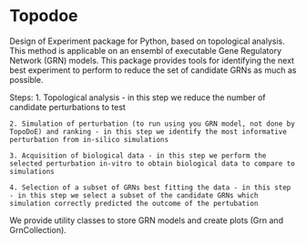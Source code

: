# Topodoe

Design of Experiment package for Python, based on topological analysis.
This method is applicable on an ensembl of executable Gene Regulatory Network (GRN) models. This package provides tools for identifying the next best experiment to perform to reduce the set of candidate GRNs as much as possible.

Steps:
    1. Topological analysis - in this step we reduce the number of candidate perturbations to test

    2. Simulation of perturbation (to run using you GRN model, not done by TopoDoE) and ranking - in this step we identify the most informative perturbation from in-silico simulations
    
    3. Acquisition of biological data - in this step we perform the selected perturbation in-vitro to obtain biological data to compare to simulations
    
    4. Selection of a subset of GRNs best fitting the data - in this step - in this step we select a subset of the candidate GRNs which simulation correctly predicted the outcome of the pertubation

We provide utility classes to store GRN models and create plots (Grn and GrnCollection).
